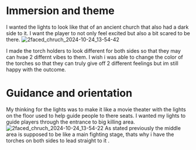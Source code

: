 # Immersion and theme
I wanted the lights to look like that of an ancient church that also had a dark side to it. I want the player to not only feel excited but also a bit scared to be there.  ![2faced_chruch_2024-10-24_13-54-42](https://github.com/user-attachments/assets/53589065-ac68-42ea-abfe-502ae6b41f58)

I made the torch holders to look different for both sides so that they may can hvae 2 differnt vibes to them. I wish i was able to change the color of the torches so that they can truly give off 2 different feelings but im still happy with the outcome.


# Guidance and orientation 
My thinking for the lights was to make it like a movie theater with the lights on the floor used to help guide people to there seats. I wanted my lights to guide players through the entrance to big killing area.
![2faced_chruch_2024-10-24_13-54-22](https://github.com/user-attachments/assets/a4aa7213-f2c5-47ca-a723-fefe5a342663)
As stated previously the middle area is supposed to be like a main fighting stage, thats why i have the torches on both sides to lead straight to it .
